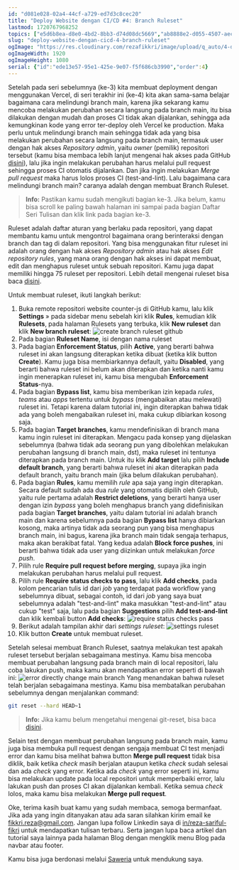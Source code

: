 ```yaml
---
id: "d081e028-02a4-44cf-a729-ed7d3c8cec20"
title: "Deploy Website dengan CI/CD #4: Branch Ruleset"
lastmod: 1720767968252
topics: ["e5d6b8ea-d8e0-4bd2-8bb3-d74d08dc5669","ab8888e2-d055-4507-aec3-7cadb0d36d98","3b2bf050-b69c-4438-b3d9-ed0a3a5e0911"]
slug: "deploy-website-dengan-cicd-4-branch-ruleset"
ogImage: "https://res.cloudinary.com/rezafikkri/image/upload/q_auto/4-deploy-vercel-github-action.png"
ogImageWidth: 1920
ogImageHeight: 1080
serial: {"id":"ede13e57-95e1-425e-9e07-f5f686cb3990","order":4}
---
```


Setelah pada seri sebelumnya (ke-3) kita membuat deployment dengan menggunakan Vercel, di seri terakhir ini (ke-4) <!-- excerpt -->kita akan sama-sama belajar bagaimana cara melindungi branch main, karena jika sekarang kamu mencoba melakukan perubahan secara langsung pada branch main<!-- excerpt -->, itu bisa dilakukan dengan mudah dan proses CI tidak akan dijalankan, sehingga ada kemungkinan kode yang error ter-deploy oleh Vercel ke production. Maka perlu untuk melindungi branch main sehingga tidak ada yang bisa melakukan perubahan secara langsung pada branch main, termasuk user dengan hak akses *Repository admin*, yaitu *owner* (pemilik) repositori tersebut (kamu bisa membaca lebih lanjut mengenai hak akses pada GitHub [disini](https://docs.github.com/en/get-started/learning-about-github/access-permissions-on-github)), lalu jika ingin melakukan perubahan harus melalui pull request sehingga proses CI otomatis dijalankan. Dan jika ingin melakukan *Merge pull request* maka harus lolos proses CI (test-and-lint). Lalu bagaimana cara melindungi branch main? caranya adalah dengan membuat Branch Ruleset.

> **Info:** Pastikan kamu sudah mengikuti bagian ke-3. Jika belum, kamu bisa scroll ke paling bawah halaman ini sampai pada bagian Daftar Seri Tulisan dan klik link pada bagian ke-3.

Ruleset adalah daftar aturan yang berlaku pada repositori, yang dapat membantu kamu untuk mengontrol bagaimana orang berinteraksi dengan branch dan tag di dalam repositori. Yang bisa menggunakan fitur ruleset ini adalah orang dengan hak akses *Repository admin* atau hak akses *Edit repository rules*, yang mana orang dengan hak akses ini dapat membuat, edit dan menghapus ruleset untuk sebuah repositori. Kamu juga dapat memiliki hingga 75 ruleset per repositori. Lebih detail mengenai ruleset bisa baca [disini](https://docs.github.com/en/repositories/configuring-branches-and-merges-in-your-repository/managing-rulesets/about-rulesets).

Untuk membuat ruleset, ikuti langkah berikut:
1. Buka remote repositori website counter-js di GitHub kamu, lalu klik **Settings** &raquo; pada sidebar menu sebelah kiri klik **Rules**, kemudian klik **Rulesets**, pada halaman Rulesets yang terbuka, klik **New ruleset** dan klik **New branch ruleset**:
![create branch ruleset github](https://res.cloudinary.com/rezafikkri/image/upload/q_auto/create-branch-ruleset-github.png)<!--rehype:width=1366&height=656&loading=lazy&decoding=async-->
2. Pada bagian **Ruleset Name**, isi dengan nama ruleset
3. Pada bagian **Enforcement Status**, pilih **Active**, yang berarti bahwa ruleset ini akan langsung diterapkan ketika dibuat (ketika klik button **Create**). Kamu juga bisa membiarkannya default, yaitu **Disabled**, yang berarti bahwa ruleset ini belum akan diterapkan dan ketika nanti kamu ingin menerapkan ruleset ini, kamu bisa mengubah **Enforcement Status**-nya.
4. Pada bagian **Bypass list**, kamu bisa memberikan izin kepada *rules*, *teams* atau *apps* tertentu untuk *bypass* (mengabaikan atau melewati) ruleset ini. Tetapi karena dalam tutorial ini, ingin diterapkan bahwa tidak ada yang boleh mengabaikan ruleset ini, maka cukup dibiarkan kosong saja.
5. Pada bagian **Target branches**, kamu mendefinisikan di branch mana kamu ingin ruleset ini diterapkan. Mengacu pada konsep yang dijelaskan sebelumnya (bahwa tidak ada seorang pun yang dibolehkan melakukan perubahan langsung di branch main, dst), maka ruleset ini tentunya diterapkan pada branch main. Untuk itu klik **Add target** lalu pilih **Include default branch**, yang berarti bahwa ruleset ini akan diterapkan pada default branch, yaitu branch main (jika belum dilakukan perubahan).
6. Pada bagian **Rules**, kamu memilih *rule* apa saja yang ingin diterapkan. Secara default sudah ada dua *rule* yang otomatis dipilih oleh GitHub, yaitu rule pertama adalah **Restrict deletions**, yang berarti hanya user dengan izin *bypass* yang boleh menghapus branch yang didefinisikan pada bagian **Target branches**, yaitu dalam tutorial ini adalah branch main dan karena sebelumnya pada bagian **Bypass list** hanya dibiarkan kosong, maka artinya tidak ada seorang pun yang bisa menghapus branch main, ini bagus, karena jika branch main tidak sengaja terhapus, maka akan berakibat fatal. Yang kedua adalah **Block force pushes**, ini berarti bahwa tidak ada user yang diizinkan untuk melakukan *force push*.
7. Pilih rule **Require pull request before merging**, supaya jika ingin melakukan perubahan harus melalui pull request.
8. Pilih rule **Require status checks to pass**, lalu klik **Add checks**, pada kolom pencarian tulis id dari *job* yang terdapat pada workflow yang sebelumnya dibuat, sebagai contoh, id dari *job* yang saya buat sebelumnya adalah "test-and-lint" maka masukkan "test-and-lint" atau cukup "test" saja, lalu pada bagian **Suggestions** pilih **Add test-and-lint** dan klik kembali button **Add checks**:
![require status checks pass](https://res.cloudinary.com/rezafikkri/image/upload/q_auto/require-status-checks-pass.png)<!--rehype:width=1351&height=656&loading=lazy&decoding=async-->
9. Berikut adalah tampilan akhir dari *settings ruleset*:
![settings ruleset](https://res.cloudinary.com/rezafikkri/image/upload/q_auto/settings-ruleset.png)<!--rehype:width=1366&height=2731&loading=lazy&decoding=async-->
10. Klik button **Create** untuk membuat ruleset.

Setelah selesai membuat Branch Ruleset, saatnya melakukan test apakah ruleset tersebut berjalan sebagaimana mestinya. Kamu bisa mencoba membuat perubahan langsung pada branch main di local repositori, lalu coba lakukan push, maka kamu akan mendapatkan error seperti di bawah ini:
![error directly change main branch](https://res.cloudinary.com/rezafikkri/image/upload/q_auto/error-directly-change-main-branch.png)<!--rehype:width=1140&height=534&loading=lazy&decoding=async-->
Yang menandakan bahwa ruleset telah berjalan sebagaimana mestinya. Kamu bisa membatalkan perubahan sebelumnya dengan menjalankan command:
```bash
git reset --hard HEAD~1
```

> **Info:** Jika kamu belum mengetahui mengenai git-reset, bisa baca [disini](https://git-scm.com/docs/git-reset).

Selain test dengan membuat perubahan langsung pada branch main, kamu juga bisa membuka pull request dengan sengaja membuat CI test menjadi error dan kamu bisa melihat bahwa button **Merge pull request** tidak bisa diklik, baik ketika *check* masih berjalan ataupun ketika *check* sudah selesai dan ada *check* yang error. Ketika ada *check* yang error seperti ini, kamu bisa melakukan update pada local repositori untuk memperbaiki error, lalu lakukan push dan proses CI akan dijalankan kembali. Ketika semua *check* lolos, maka kamu bisa melakukan **Merge pull request**.

Oke, terima kasih buat kamu yang sudah membaca, semoga bermanfaat. Jika ada yang ingin ditanyakan atau ada saran silahkan kirim email ke fikkri.reza@gmail.com. Jangan lupa follow Linkedin saya di [in/reza-sariful-fikri](https://www.linkedin.com/in/reza-sariful-fikri) untuk mendapatkan tulisan terbaru. Serta jangan lupa baca artikel dan tutorial saya lainnya pada halaman Blog dengan mengklik menu Blog pada navbar atau footer.

Kamu bisa juga berdonasi melalui [Saweria](https://saweria.co/rezafikkri) untuk mendukung saya.
